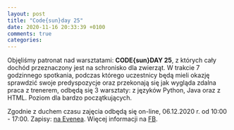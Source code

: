 ```yaml
---
layout: post
title: "Code{sun}day 25"
date: 2020-11-16 20:33:39 +0100
comments: true
categories: 
---
```


Objęliśmy patronat nad warsztatami: <b>CODE{sun}DAY 25</b>, z których cały dochód przeznaczony jest na schronisko dla zwierząt. W trakcie 7 godzinnego spotkania, podczas którego uczestnicy będą mieli okazję sprawdzić swoje predyspozycje oraz przekonają się jak wygląda zdalna praca z trenerem, odbędą się 3 warsztaty: z języków Python, Java oraz z HTML. Poziom dla bardzo początkujących. 

Zgodnie z duchem czasu zajęcia odbędą się on-line, 06.12.2020 r. od 10:00 - 17:00. Zapisy: <a href="https://app.evenea.pl/event/codesunday25/" target="_blank">na Evenea</a>. Więcej informacji na <a href="https://www.facebook.com/events/2702176173434200" target="_blank">FB</a>.